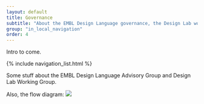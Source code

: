 ```yaml
---
layout: default
title: Governance
subtitle: "About the EMBL Design Language governance, the Design Lab working group"
group: "in_local_navigation"
order: 4
---
```


<p class="lead">Intro to come.</p>

{% include navigation_list.html %}

Some stuff about the EMBL Design Language Advisory Group and Design Lab Working Group.

Also, the flow diagram:
<img src="https://user-images.githubusercontent.com/928100/27865937-59d54f5a-618c-11e7-8f98-17bba60ddaf6.png" />
